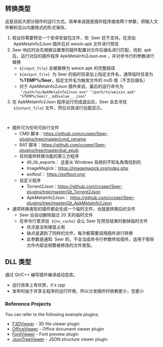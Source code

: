 ## 转换类型

这是目前大部分插件的运行方式。简单来说就是插件程序接收两个参数，把输入文件解析后以内置格式的形式保存。

1. 假设你需要预览一个安卓安装包文件，但  Seer 还不支持。在添加  ApkMetaInfo2Json 插件后对 weixin.apk 文件进行预览
2. Seer 响应时会先根据设置里的插件配置对文件后缀名进行匹配，找到  apk 后，运行对应的插件程序 ApkMetaInfo2Json.exe ，并对命令行的参数进行替换
    - `${input_file}` 会被替换为 weixin.apk 的完整路径
    - `${output_file}`  为 Seer 的临时目录加上指定文件名，通常临时目录为 **%TEMP%/Seer**，指定文件名为触发文件的 md5 值（不含后缀名）
    - 对于 ApkMetaInfo2Json 插件来说，最后的运行命令为  `"/path/to/ApkMetaInfo2Json.exe" "/path/to/weixin.apk" "%TEMP%/Seer/__md5value__.json"`
3. 在 ApkMetaInfo2Json 程序运行完成退出后，Seer 会去寻找  `${output_file}` 文件，然后对其进行加载显示。

<br/>

- 插件可为任何可执行文件
    - CMD 脚本：https://github.com/ccseer/Seer-plugins/tree/master/cmd_rename
    - BAT 脚本：https://github.com/ccseer/Seer-plugins/tree/master/bat_epub
    - 任何提供转换功能的第三方程序
        - dll_lib_exports： 这是从 Windows 系统的不知名角落找到的
        - ImageMagick：https://imagemagick.org/index.php
        - exiftool： https://exiftool.org/
    - 自定义程序
        - Torrent2Json：https://github.com/ccseer/Seer-plugins/tree/master/Qt_Torrent2Json
        - ApkMetaInfo2Json： https://github.com/ccseer/Seer-plugins/tree/master/Qt_ApkMetaInfo2Json
- 通常转换类型的插件都会生成一个临时文件，也就是转换后的文件
    - Seer 会自动删除超过 20 天的临时文件
    - 在命令行里添加  `${no_cache}` 会让 Seer 在预览结束时删掉临时文件
        - 优点是没有硬盘占用
        - 缺点是遇到了同样的文件，每次都需要调用插件进行转换
        - 此参数是通知  Seer 的，不会当成命令行参数传给插件。适用于那些文件内容会频繁被修改的文件类型。

## DLL 类型

通过 Qt/C++ 编写插件编译成动态库。

- 运行效率上有优势，it's cpp
- 发布时由于共享主程序的运行环境，所以分发插件时依赖更少，包更小

### Reference Projects

You can refer to the following example plugins:

- [F3DViewer](https://github.com/ccseer/f3dviewer) - 3D file viewer plugin
- [OfficeViewer](https://github.com/ccseer/OfficeViewer) - Office document viewer plugin
- [FontViewer](https://github.com/ccseer/FontViewer) - Font preview plugin
- [JsonTreeViewer](https://github.com/ccseer/JsonTreeViewer) - JSON structure viewer plugin
